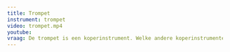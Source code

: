 ```yaml
---
title: Trompet
instrument: trompet
video: trompet.mp4
youtube: 
vraag: De trompet is een koperinstrument. Welke andere koperinstrumenten ken je nog?
---
```


